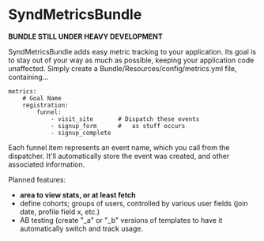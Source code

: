 # SyndMetricsBundle

**BUNDLE STILL UNDER HEAVY DEVELOPMENT**

SyndMetricsBundle adds easy metric tracking to your application. Its goal is to stay out of your way as much as possible, keeping your application code unaffected. Simply create a Bundle/Resources/config/metrics.yml file, containing...

    metrics:
        # Goal Name
        registration:
            funnel:
                - visit_site       # Dispatch these events
                - signup_form      #   as stuff occurs
                - signup_complete

Each funnel item represents an event name, which you call from the dispatcher. It'll automatically store the event was created, and other associated information.

Planned features:
- **area to view stats, or at least fetch**
- define cohorts; groups of users, controlled by various user fields (join date, profile field x, etc.)
- AB testing (create "_a" or "_b" versions of templates to have it automatically switch and track usage.
